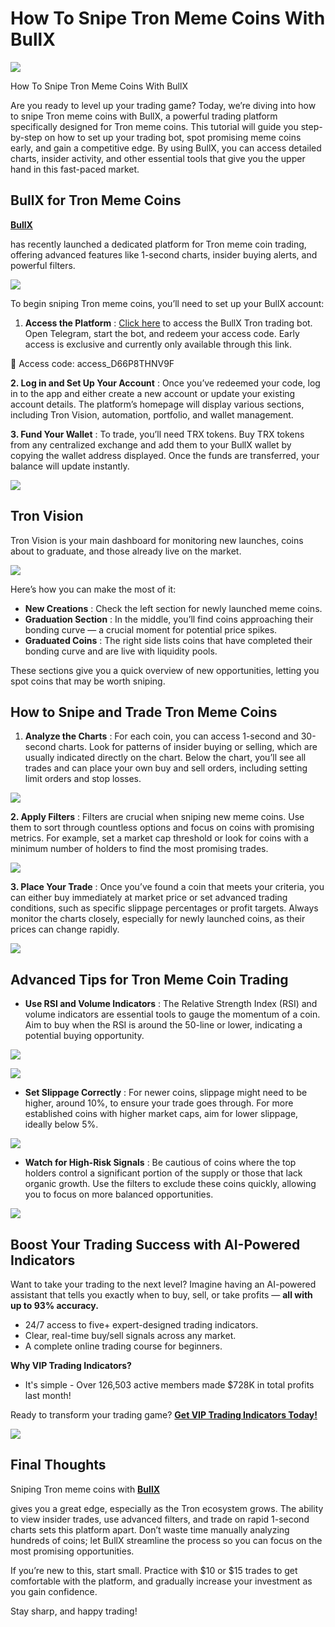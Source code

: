 # How To Snipe Tron Meme Coins With BullX

![](https://miro.medium.com/v2/1*VyHJmvWSmRLZ2o4yWBUi_g.png)

How To Snipe Tron Meme Coins With BullX

Are you ready to level up your trading game? Today, we’re diving into how to snipe Tron meme coins with BullX, a powerful trading platform specifically designed for Tron meme coins. This tutorial will guide you step-by-step on how to set up your trading bot, spot promising meme coins early, and gain a competitive edge. By using BullX, you can access detailed charts, insider activity, and other essential tools that give you the upper hand in this fast-paced market.

## BullX for Tron Meme Coins

[**BullX**](https://tron.bullx.io/)

has recently launched a dedicated platform for Tron meme coin trading, offering advanced features like 1-second charts, insider buying alerts, and powerful filters.

![](https://miro.medium.com/v2/1*Dj50ZYll4CpwrWfJ4ANhvw.png)

To begin sniping Tron meme coins, you’ll need to set up your BullX account:

1. **Access the Platform**
   :
   [Click here](https://tron.bullx.io/)
   to access the BullX Tron trading bot. Open Telegram, start the bot, and redeem your access code. Early access is exclusive and currently only available through this link.

🔑 Access code: access\_D66P8THNV9F

**2. Log in and Set Up Your Account**
: Once you’ve redeemed your code, log in to the app and either create a new account or update your existing account details. The platform’s homepage will display various sections, including Tron Vision, automation, portfolio, and wallet management.

**3. Fund Your Wallet**
: To trade, you’ll need TRX tokens. Buy TRX tokens from any centralized exchange and add them to your BullX wallet by copying the wallet address displayed. Once the funds are transferred, your balance will update instantly.

![](https://miro.medium.com/v2/1*olkdNrlP4ppgQhUdqPi0IA.png)

## Tron Vision

Tron Vision is your main dashboard for monitoring new launches, coins about to graduate, and those already live on the market.

![](https://miro.medium.com/v2/1*udd6dbjIXBkCgN3KO-kcMA.png)

Here’s how you can make the most of it:

* **New Creations**
  : Check the left section for newly launched meme coins.
* **Graduation Section**
  : In the middle, you’ll find coins approaching their bonding curve — a crucial moment for potential price spikes.
* **Graduated Coins**
  : The right side lists coins that have completed their bonding curve and are live with liquidity pools.

These sections give you a quick overview of new opportunities, letting you spot coins that may be worth sniping.

## How to Snipe and Trade Tron Meme Coins

1. **Analyze the Charts**
   : For each coin, you can access 1-second and 30-second charts. Look for patterns of insider buying or selling, which are usually indicated directly on the chart. Below the chart, you’ll see all trades and can place your own buy and sell orders, including setting limit orders and stop losses.

![](https://miro.medium.com/v2/1*QW_iWP09T2PLDYy0DIUhNw.png)

**2. Apply Filters**
: Filters are crucial when sniping new meme coins. Use them to sort through countless options and focus on coins with promising metrics. For example, set a market cap threshold or look for coins with a minimum number of holders to find the most promising trades.

![](https://miro.medium.com/v2/1*UO1G1UAvPY_PDVg0tM64Mg.png)

**3. Place Your Trade**
: Once you’ve found a coin that meets your criteria, you can either buy immediately at market price or set advanced trading conditions, such as specific slippage percentages or profit targets. Always monitor the charts closely, especially for newly launched coins, as their prices can change rapidly.

![](https://miro.medium.com/v2/1*BicW85AOhk8Wa_LMGWL28A.png)

## Advanced Tips for Tron Meme Coin Trading

* **Use RSI and Volume Indicators**
  : The Relative Strength Index (RSI) and volume indicators are essential tools to gauge the momentum of a coin. Aim to buy when the RSI is around the 50-line or lower, indicating a potential buying opportunity.

![](https://miro.medium.com/v2/1*DcgtPx77TqAIc9LlZjNM_w.png)



![](https://miro.medium.com/v2/1*4sLP4m6vEJEXGEqwLeDCXg.png)

* **Set Slippage Correctly**
  : For newer coins, slippage might need to be higher, around 10%, to ensure your trade goes through. For more established coins with higher market caps, aim for lower slippage, ideally below 5%.

![](https://miro.medium.com/v2/1*WDrFBADyIXNmYaLVqgfPQg.png)

* **Watch for High-Risk Signals**
  : Be cautious of coins where the top holders control a significant portion of the supply or those that lack organic growth. Use the filters to exclude these coins quickly, allowing you to focus on more balanced opportunities.

![](https://miro.medium.com/v2/1*oIm-bCoX6LT8egvLRSAA6g.png)

## Boost Your Trading Success with AI-Powered Indicators

Want to take your trading to the next level? Imagine having an AI-powered assistant that tells you exactly when to buy, sell, or take profits —
**all with up to 93% accuracy.**

* 24/7 access to five+ expert-designed trading indicators.
* Clear, real-time buy/sell signals across any market.
* A complete online trading course for beginners.

**Why VIP Trading Indicators?**

* It's simple - Over 126,503 active members made $728K in total profits last month!

Ready to transform your trading game?
[**Get VIP Trading Indicators Today!**](https://vipindicators.xyz)

![](https://vipindicators.xyz/4.png)

## Final Thoughts

Sniping Tron meme coins with
[**BullX**](https://tron.bullx.io/)

gives you a great edge, especially as the Tron ecosystem grows. The ability to view insider trades, use advanced filters, and trade on rapid 1-second charts sets this platform apart. Don’t waste time manually analyzing hundreds of coins; let BullX streamline the process so you can focus on the most promising opportunities.

If you’re new to this, start small. Practice with $10 or $15 trades to get comfortable with the platform, and gradually increase your investment as you gain confidence.

Stay sharp, and happy trading!